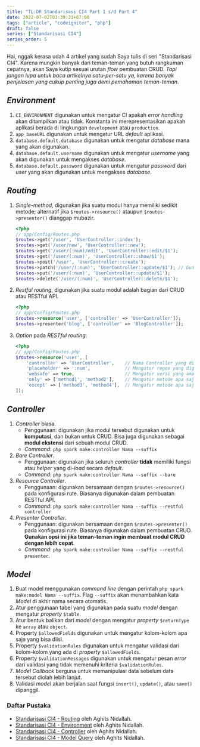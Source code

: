 ```yaml
---
title: "TL:DR Standarisasi CI4 Part 1 s/d Part 4"
date: 2022-07-02T03:39:21+07:00
tags: ["article", "codeigniter", "php"]
draft: false
series: ["Standarisasi CI4"]
series_order: 5
---
```

Hai, nggak kerasa udah 4 artikel yang sudah Saya tulis di seri "Standarisasi CI4". Karena mungkin banyak dari teman-teman yang butuh rangkuman cepatnya, akan Saya kutip sesuai urutan *flow* pembuatan CRUD. *Tapi jangan lupa untuk baca artikelnya satu-per-satu ya, karena banyak penjelasan yang cukup penting juga demi pemahaman teman-teman*.

## *Environment*
1. `CI_ENVIRONMENT` digunakan untuk mengatur CI apakah *error handling* akan ditampilkan atau tidak. Konstanta ini merepresentasikan apakah aplikasi berada di lingkungan `development` atau `production`.
2. `app_baseURL` digunakan untuk mengatur URL *default* aplikasi.
3. `database.default.database` digunakan untuk mengatur *database* mana yang akan digunakan.
4. `database.default.username` digunakan untuk mengatur *username* yang akan digunakan untuk mengakses *database*.
5. `database.default.password` digunakan untuk mengatur *password* dari *user* yang akan digunakan untuk mengakses *database*.

## *Routing*
1. *Single-method*, digunakan jika suatu modul hanya memiliki sedikit metode; alternatif jika `$routes->resource()` ataupun `$routes->presenter()` dianggap mubazir.
    ```php
    <?php
    // app/Config/Routes.php
    $routes->get('/user', 'UserController::index');
    $routes->get('/user/new', 'UserController::new');
    $routes->get('/user/(:num)/edit', 'UserController::edit/$1');
    $routes->get('/user/(:num)', 'UserController::show/$1');
    $routes->post('/user', 'UserController::create');
    $routes->patch('/user/(:num)', 'UserController::update/$1'); // Gunakan Patch atau Put, sama saja.
    $routes->put('/user/(:num)', 'UserController::update/$1');
    $routes->delete('/user/(:num)', 'UserController::delete/$1');
    ```
2. *Restful routing*, digunakan jika suatu modul adalah bagian dari CRUD atau RESTful API.
    ```php
    <?php
    // app/Config/Routes.php
    $routes->resource('user', ['controller' => 'UserController']);
    $routes->presenter('blog', ['controller' => 'BlogController']);
    ```
3. *Option* pada *RESTful routing*:
    ```php
    <?php
    // app/Config/Routes.php
    $routes->resource('user', [
        'controller' => 'UserController',    // Nama Controller yang digunakan
        'placeholder' => ':num',             // Mengatur regex yang digunakan controller untuk penerimaan parameter
        'websafe' => true,                   // Mengatur versi yang aman untuk HTTP (hanya berlaku untuk resource, bukan presenter)
        'only' => ['method1', 'method2'],    // Mengatur metode apa saja yang bisa dipakai
        'except' => ['method3', 'method4'],  // Mengatur metode apa saja yang akan dibuang
    ]);
    ```


## *Controller*
1. *Controller* biasa.
    - Penggunaan: digunakan jika modul tersebut digunakan untuk **komputasi**, dan bukan untuk CRUD. Bisa juga digunakan sebagai **modul ekstensi** dari sebuah modul CRUD.
    - *Command*: `php spark make:controller Nama --suffix`
2. *Bare Controller*.
    - Penggunaan: digunakan jika seluruh *controller* **tidak** memiliki fungsi atau *helper* yang di-*load* secara *default*.
    - *Command*: `php spark make:controller Nama --suffix --bare`
3. *Resource Controller*.
    - Penggunaan: digunakan bersamaan dengan `$routes->resource()` pada konfigurasi rute. Biasanya digunakan dalam pembuatan RESTful API.
    - *Command*:  `php spark make:controller Nama --suffix --restful controller`
4. *Presenter Controller*.
    - Penggunaan: digunakan bersamaan dengan `$routes->presenter()` pada konfigurasi rute. Biasanya digunakan dalam pembuatan CRUD. **Gunakan opsi ini jika teman-teman ingin membuat modul CRUD dengan lebih cepat**.
    - *Command*: `php spark make:controller Nama --suffix --restful presenter`.


## *Model*
1. Buat model menggunakan *command line* dengan perintah `php spark make:model Nama --suffix`. Flag `--suffix` akan menambahkan kata *Model* di akhir nama secara otomatis.
2. Atur penggunaan tabel yang digunakan pada suatu *model* dengan mengatur *property* `$table`.
3. Atur bentuk balikan dari *model* dengan mengatur *property* `$returnType` ke `array` atau `object`.
4. Property `$allowedFields` digunakan untuk mengatur kolom-kolom apa saja yang bisa diisi.
5. Property `$validationRules` digunakan untuk mengatur validasi dari kolom-kolom yang ada di *property* `$allowedFields`.
6. Property `$validationMessages` digunakan untuk mengatur pesan *error* dari validasi yang tidak memenuhi kriteria `$validationRules`.
7. *Model Callback* berguna untuk memanipulasi data sebelum data tersebut diolah lebih lanjut.
8. Validasi *model* akan berjalan saat fungsi `insert()`, `update()`, atau `save()` dipanggil.

### Daftar Pustaka
- [Standarisasi CI4 - Routing](https://shiroyuki.dev/blog/standarisasi-ci4--routing) oleh Aghits Nidallah.
- [Standarisasi CI4 - Environment](https://shiroyuki.dev/blog/standarisasi-ci4--environment) oleh Aghits Nidallah.
- [Standarisasi CI4 - Controller](https://shiroyuki.dev/blog/standarisasi-ci4--controller) oleh Aghits Nidallah.
- [Standarisasi CI4 - Model Query](https://shiroyuki.dev/blog/standarisasi-ci4--model-query) oleh Aghits Nidallah.
